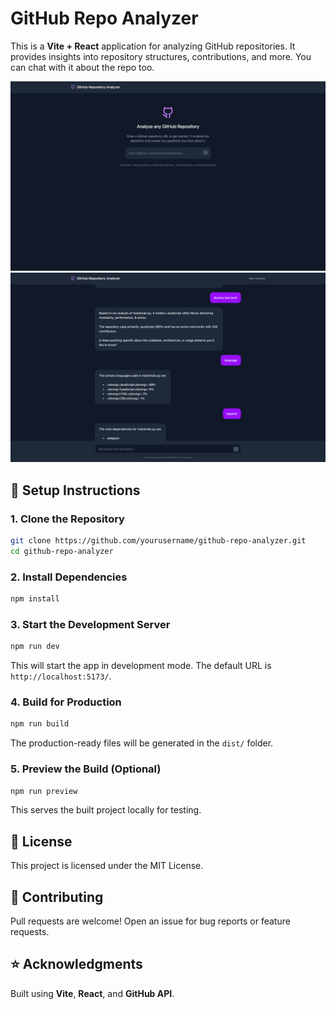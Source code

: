 # GitHub Repo Analyzer

This is a **Vite + React** application for analyzing GitHub repositories. It provides insights into repository structures, contributions, and more. You can chat with it about the repo too.

![homepage](./readme_images/home.png)
![chat](./readme_images/chat.png)

## 🚀 Setup Instructions

### 1. Clone the Repository

```sh
git clone https://github.com/yourusername/github-repo-analyzer.git
cd github-repo-analyzer
```

### 2. Install Dependencies

```sh
npm install
```

### 3. Start the Development Server

```sh
npm run dev
```

This will start the app in development mode. The default URL is `http://localhost:5173/`.

### 4. Build for Production

```sh
npm run build
```

The production-ready files will be generated in the `dist/` folder.

### 5. Preview the Build (Optional)

```sh
npm run preview
```

This serves the built project locally for testing.

## 📜 License

This project is licensed under the MIT License.

## 🤝 Contributing

Pull requests are welcome! Open an issue for bug reports or feature requests.

## ⭐ Acknowledgments

Built using **Vite**, **React**, and **GitHub API**.
